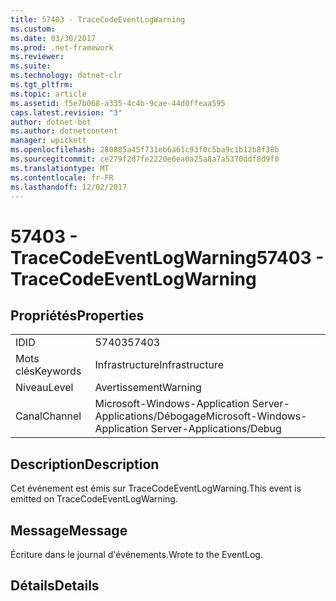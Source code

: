 ```yaml
---
title: 57403 - TraceCodeEventLogWarning
ms.custom: 
ms.date: 03/30/2017
ms.prod: .net-framework
ms.reviewer: 
ms.suite: 
ms.technology: dotnet-clr
ms.tgt_pltfrm: 
ms.topic: article
ms.assetid: f5e7b068-a335-4c4b-9cae-44d0ffeaa595
caps.latest.revision: "3"
author: dotnet-bot
ms.author: dotnetcontent
manager: wpickett
ms.openlocfilehash: 280885a45f731eb6a61c93f0c5ba9c1b12b8f38b
ms.sourcegitcommit: ce279f2d7fe2220e6ea0a25a8a7a5370ddf8d9f0
ms.translationtype: MT
ms.contentlocale: fr-FR
ms.lasthandoff: 12/02/2017
---
```

# <a name="57403---tracecodeeventlogwarning"></a><span data-ttu-id="7122c-102">57403 - TraceCodeEventLogWarning</span><span class="sxs-lookup"><span data-stu-id="7122c-102">57403 - TraceCodeEventLogWarning</span></span>
## <a name="properties"></a><span data-ttu-id="7122c-103">Propriétés</span><span class="sxs-lookup"><span data-stu-id="7122c-103">Properties</span></span>  
  
|||  
|-|-|  
|<span data-ttu-id="7122c-104">ID</span><span class="sxs-lookup"><span data-stu-id="7122c-104">ID</span></span>|<span data-ttu-id="7122c-105">57403</span><span class="sxs-lookup"><span data-stu-id="7122c-105">57403</span></span>|  
|<span data-ttu-id="7122c-106">Mots clés</span><span class="sxs-lookup"><span data-stu-id="7122c-106">Keywords</span></span>|<span data-ttu-id="7122c-107">Infrastructure</span><span class="sxs-lookup"><span data-stu-id="7122c-107">Infrastructure</span></span>|  
|<span data-ttu-id="7122c-108">Niveau</span><span class="sxs-lookup"><span data-stu-id="7122c-108">Level</span></span>|<span data-ttu-id="7122c-109">Avertissement</span><span class="sxs-lookup"><span data-stu-id="7122c-109">Warning</span></span>|  
|<span data-ttu-id="7122c-110">Canal</span><span class="sxs-lookup"><span data-stu-id="7122c-110">Channel</span></span>|<span data-ttu-id="7122c-111">Microsoft-Windows-Application Server-Applications/Débogage</span><span class="sxs-lookup"><span data-stu-id="7122c-111">Microsoft-Windows-Application Server-Applications/Debug</span></span>|  
  
## <a name="description"></a><span data-ttu-id="7122c-112">Description</span><span class="sxs-lookup"><span data-stu-id="7122c-112">Description</span></span>  
 <span data-ttu-id="7122c-113">Cet événement est émis sur TraceCodeEventLogWarning.</span><span class="sxs-lookup"><span data-stu-id="7122c-113">This event is emitted on TraceCodeEventLogWarning.</span></span>  
  
## <a name="message"></a><span data-ttu-id="7122c-114">Message</span><span class="sxs-lookup"><span data-stu-id="7122c-114">Message</span></span>  
 <span data-ttu-id="7122c-115">Écriture dans le journal d'événements.</span><span class="sxs-lookup"><span data-stu-id="7122c-115">Wrote to the EventLog.</span></span>  
  
## <a name="details"></a><span data-ttu-id="7122c-116">Détails</span><span class="sxs-lookup"><span data-stu-id="7122c-116">Details</span></span>
